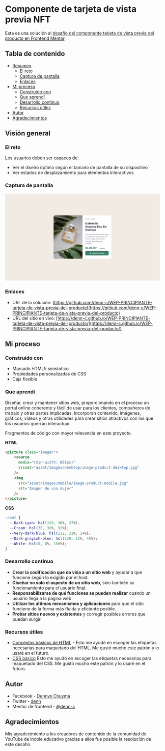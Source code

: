 
# Componente de tarjeta de vista previa NFT

Esta es una solución al [desafío del componente tarjeta de vista previa del producto en Frontend Mentor](https://www.frontendmentor.io/challenges/product-preview-card-component-GO7UmttRfa).

## Tabla de contenido

- [Resumen](#resumen)
  - [El reto](#el-reto)
  - [Captura de pantalla](#captura-de-pantalla)
  - [Enlaces](#enlaces)
- [Mi proceso](#mi-proceso)
  - [Construido con](#construido-con)
  - [Que aprendí](#que-aprendí)
  - [Desarrollo continuo](#desarrollo-continuo)
  - [Recursos útiles](#recursos-útiles)
- [Autor](#autor)
- [Agradecimientos](#agradecimientos)


## Visión general

### El reto

Los usuarios deben ser capaces de:

- Ver el diseño óptimo según el tamaño de pantalla de su dispositivo
- Ver estados de desplazamiento para elementos interactivos

### Captura de pantalla

![Vista previa del diseño para el desafío de codificación del componente tarjeta de vista previa del producto](./asset/images/vista-previa.png)



### Enlaces

- URL de la solución: [https://github.com/denn-c/WEP-PRINCIPIANTE-tarjeta-de-vista-previa-del-producto](https://github.com/denn-c/WEP-PRINCIPIANTE-tarjeta-de-vista-previa-del-producto)
- URL del sitio en vivo: [https://denn-c.github.io/WEP-PRINCIPIANTE-tarjeta-de-vista-previa-del-producto/](https://denn-c.github.io/WEP-PRINCIPIANTE-tarjeta-de-vista-previa-del-producto/)

## Mi proceso

### Construido con

- Marcado HTML5 semántico
- Propiedades personalizadas de CSS
- Caja flexible

### Que aprendí

Diseñar, crear y mantener sitios web, proporcionando en el proceso un portal online coherente y fácil de usar para los clientes, compañeros de trabajo y otras partes implicadas. Incorporan contenido, imágenes, gráficos, vídeos y otras utilidades para crear sitios atractivos con los que los usuarios querrán interactuar.  

Fragmentos de código con mayor relevancia en este proyecto.

**HTML**

```html
<picture class="imagen">
    <source
      media="(min-width: 601px)"
      srcset="asset/images/desktop/image-product-desktop.jpg"
    />
    <img
      src="asset/images/mobile/image-product-mobile.jpg"
      alt="Imagen de una mujer"
    />
</picture>
```
**CSS**
```css
:root {
  --Dark-cyan: hsl(158, 36%, 37%);
  --Cream: hsl(30, 38%, 92%);
  --Very-dark-blue: hsl(212, 21%, 14%);
  --Dark-grayish-blue: hsl(228, 12%, 48%);
  --White: hsl(0, 0%, 100%);
}
```
### Desarrollo continuo

- **Crear la codificación que da vida a un sitio web** y ayudar a que funcione según lo exigido por el host.  
- **Diseñar no solo el aspecto de un sitio web**, sino también su funcionamiento para el usuario final.  
- **Responsabilizarse de qué funciones se pueden realizar** cuando un usuario llega a la página web.  
- **Utilizar los últimos mecanismos y aplicaciones** para que el sitio funcione de la forma más fluida y eficiente posible.  
- **Probar sitios nuevos y existentes** y corregir posibles errores que puedan surgir.  

### Recursos útiles

- [Conceptos básicos de HTML](https://developer.mozilla.org/es/docs/Learn/Getting_started_with_the_web/HTML_basics) - Esto me ayudó en escoger las etiquetas necesarias para maquetado del HTML. Me gustó mucho este patrón y lo usaré en el futuro.
- [CSS básico](https://developer.mozilla.org/es/docs/Learn/Getting_started_with_the_web/CSS_basics)  Esto me ayudó en escoger las etiquetas necesarias para maquetado del CSS. Me gustó mucho este patrón y lo usaré en el futuro.

## Autor

- Facebook - [Dennys Chuyma](https://www.facebook.com/dennys.chuyma)
- Twitter - [denn](https://twitter.com/dennyschuyma)
- Mentor de frontend - [@denn-c](https://www.frontendmentor.io/profile/denn-c)

## Agradecimientos

Mis agradecimiento a los creadores de contenido de la comunidad de YouTube de indole educativo gracias a ellos fue posible la resolución de este desafió
